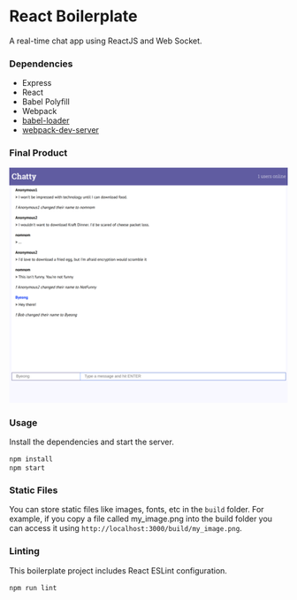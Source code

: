 React Boilerplate
=====================

A real-time chat app using ReactJS and Web Socket.

### Dependencies
* Express
* React
* Babel Polyfill
* Webpack
* [babel-loader](https://github.com/babel/babel-loader)
* [webpack-dev-server](https://github.com/webpack/webpack-dev-server)

### Final Product
!["chatty-message"](https://github.com/byeong0430/chatty-app/blob/master/docs/chatty-message.png)

### Usage
Install the dependencies and start the server.

```
npm install
npm start
```

### Static Files
You can store static files like images, fonts, etc in the `build` folder.
For example, if you copy a file called my_image.png into the build folder you can access it using `http://localhost:3000/build/my_image.png`.

### Linting
This boilerplate project includes React ESLint configuration.

```
npm run lint
```

